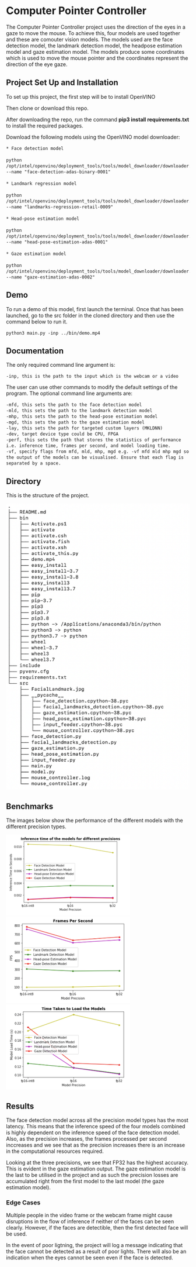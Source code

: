 # Computer Pointer Controller

The Computer Pointer Controller project uses the direction of the eyes in a gaze to move the mouse. To achieve this, four models are used together and these are comouter vision models. The models used are the face detection model, the landmark detection model, the headpose estimation model and gaze estimation model. 
The models produce some coordinates which is used to move the mouse pointer and the coordinates represent the direction of the eye gaze.


## Project Set Up and Installation

To set up this project, the first step will be to install OpenVINO

Then clone or download this repo.

After downloading the repo, run the command **pip3 install requirements.txt** to install the required packages. 

Download the following models using the OpenVINO model downloader:
```
* Face detection model

python /opt/intel/openvino/deployment_tools/tools/model_downloader/downloader.py --name "face-detection-adas-binary-0001"

* Landmark regression model

python /opt/intel/openvino/deployment_tools/tools/model_downloader/downloader.py --name "landmarks-regression-retail-0009"

* Head-pose estimation model

python /opt/intel/openvino/deployment_tools/tools/model_downloader/downloader.py --name "head-pose-estimation-adas-0001"

* Gaze estimation model

python /opt/intel/openvino/deployment_tools/tools/model_downloader/downloader.py --name "gaze-estimation-adas-0002"
```

## Demo
To run a demo of this model, first launch the terminal. Once that has been launched, go to the src folder in the cloned directory and then use the command below to run it.

```
python3 main.py -inp ../bin/demo.mp4 
```

## Documentation
The only required command line argument is:

```
-inp, this is the path to the input which is the webcam or a video
```
The user can use other commands to modify the default settings of the program.
The optional command line arguments are:
```
-mfd, this sets the path to the face detection model
-mld, this sets the path to the landmark detection model
-mhp, this sets the path to the head-pose estimation model
-mgd, this sets the path to the gaze estimation model
-lay, this sets the path for targeted custom layers (MKLDNN)
-dev, target device type could be CPU, FPGA
-perf, this sets the path that stores the statistics of performance i.e. inference time, frames per second, and model loading time.
-vf, specify flags from mfd, mld, mhp, mgd e.g. -vf mfd mld mhp mgd so the output of the models can be visualised. Ensure that each flag is separated by a space.
```

## Directory
This is the structure of the project.

![Alt text](https://github.com/ayowolet/mouseController/blob/master/bin/tree.png)

## Benchmarks
The images below show the performance of the different models with the different precision types.

![Alt text](https://github.com/ayowolet/mouseController/blob/master/bin/inference_time.png)
![Alt text](https://github.com/ayowolet/mouseController/blob/master/bin/frames_per_second.png)
![Alt text](https://github.com/ayowolet/mouseController/blob/master/bin/model_load_time.png)

## Results

The face detection model across all the precision model types has the most latency. This means that the inference speed of the four models combined is highly dependent on the inference speed of the face detection model.
Also, as the precision increases, the frames processed per second inccreases and we see that as the precision increases there is an increase in the computational resources required.

Looking at the three precisions, we see that FP32 has the highest accuracy. This is evident in the gaze estimation output. The gaze estimation model is the last to be utilised in the project and as such the precision losses are accumulated right from the first model to the last model (the gaze estimation model).

### Edge Cases

Multiple people in the video frame or the webcam frame might cause disruptions in the flow of inference if neither of the faces can be seen clearly. However, if the faces are detectible, then the first detected face will be used. 

In the event of poor ligtning, the project will log a message indicating that the face cannot be detected as a result of poor lights. There will also be an indication when the eyes cannot be seen even if the face is detected.

